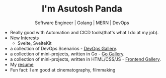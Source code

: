 <h1 align="center">I'm Asutosh Panda</h1>
<p align="center">Software Engineer | Golang | MERN | DevOps</p>




- Really good with Automation and CICD tools(that's what I do at my job).
- New Interests 
  - Svelte, SvelteKit 
- a collection of DevOps Scenarios - [DevOps Gallery](https://github.com/measutosh/devops-gallery).
- a collection of mini-projects, written in Go - [Go Gallery](https://github.com/measutosh/go-gallery).
- a collection of mini-projects, written in HTML/CSS/JS - [Frontend Gallery](https://github.com/measutosh/frontend-gallery).
- My [resume](https://drive.google.com/file/d/1psNDH6M0PeQAU0JRsccYPaKmAu0ziuGB/view?usp=sharing)
- Fun fact: I am good at cinematography, filmmaking

